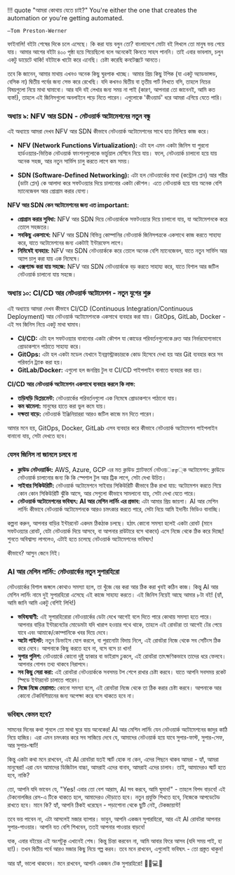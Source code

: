 !!! quote "আমরা কোথায় যেতে চাই?"
    You're either the one that creates the automation or you're getting automated. 
    
    —Tom Preston-Werner

ফাইনালি! বইটা শেষের দিকে চলে এসেছে। কি করা যায় বলুন তো? বাংলাদেশে মোটা বই লিখলে তো মানুষ ভয় পেয়ে যায়। আমার আগের বইটা ৪০০ পৃষ্ঠা হয়ে গিয়েছিলো বলে অনেকেই কিনতে সাহস পাননি। তাই এবার ভাবলাম, চলুন একটু ডায়েটে থাকি! বইটাকে খাটো করে এনেছি। চেষ্টা করেছি কনটেক্সটে আনতে।

তবে কি জানেন, আমার মাথায় এখনও অনেক কিছু ঘুরপাক খাচ্ছে। আমার প্রিয় কিছু টপিক (যা একটু অ্যাডভান্সড, বেসিক না) দ্বিতীয় পর্বের জন্য সেভ করে রেখেছি। যদি কখনও দ্বিতীয় বা তৃতীয় পার্ট লিখতে বসি, তাহলে নিচের বিষয়গুলো নিয়ে মাথা ঘামাবো। আর যদি বই লেখার জন্য সময় না পাই (কারণ, আপনারা তো জানেনই, আমি কত ব্যস্ত!), তাহলে এই জিনিসগুলো অনলাইনে পড়ে নিতে পারেন। এগুলোকে 'কীওয়ার্ড' ধরে আমরা এগিয়ে যেতে পারি। 

### অধ্যায় ৯: NFV আর SDN - নেটওয়ার্ক অটোমেশনের নতুন বন্ধু

এই অধ্যায়ে আমরা দেখব NFV আর SDN কীভাবে নেটওয়ার্ক অটোমেশনের সাথে হাত মিলিয়ে কাজ করে। 

* **NFV (Network Functions Virtualization):** এটা হল এমন একটা জিনিস যা পুরনো হার্ডওয়্যার-ভিত্তিক নেটওয়ার্ক ফাংশনগুলোকে ভার্চুয়াল মেশিনে নিয়ে যায়। ফলে, নেটওয়ার্ক চালানো হয়ে যায় অনেক সহজ, আর নতুন সার্ভিস চালু করতে লাগে কম সময়।

* **SDN (Software-Defined Networking):** এটা হল নেটওয়ার্কের মাথা (কন্ট্রোল প্লেন) আর শরীর (ডাটা প্লেন) কে আলাদা করে সফটওয়্যার দিয়ে চালানোর একটা কৌশল। এতে নেটওয়ার্ক হয়ে যায় অনেক বেশি ম্যানেজেবল আর প্রোগ্রাম করার যোগ্য।

**NFV আর SDN কেন অটোমেশনের জন্য এত important:**

* **প্রোগ্রাম করার সুবিধা:** NFV আর SDN দিয়ে নেটওয়ার্ককে সফটওয়্যার দিয়ে চালানো যায়, যা অটোমেশনকে করে তোলে সহজতর।
* **সবকিছু একসাথে:** NFV আর SDN বিভিন্ন কোম্পানির নেটওয়ার্ক জিনিসপত্রকে একসাথে কাজ করতে সাহায্য করে, যাতে অটোমেশনের জন্য একটাই ইন্টারফেস লাগে।
* **নিমিষেই ব্যবহার:** NFV আর SDN নেটওয়ার্ককে করে তোলে অনেক বেশি ম্যানেজেবল, যাতে নতুন সার্ভিস আর অ্যাপ চালু করা যায় এক নিমেষে।
* **এক্সপ্যান্ড করা যায় সহজে:** NFV আর SDN নেটওয়ার্ককে বড় করতে সাহায্য করে, যাতে বিশাল আর জটিল নেটওয়ার্ক চালানো যায় সহজে।

### অধ্যায় ১০: CI/CD আর নেটওয়ার্ক অটোমেশন - নতুন যুগের শুরু

এই অধ্যায়ে আমরা দেখব কীভাবে CI/CD (Continuous Integration/Continuous Deployment) আর নেটওয়ার্ক অটোমেশনকে একসাথে ব্যবহার করা যায়। GitOps, GitLab, Docker - এই সব জিনিস নিয়ে একটু মাথা ঘামাব।

* **CI/CD:** এটা হল সফটওয়্যার বানানোর একটা কৌশল যা কোডের পরিবর্তনগুলোকে দ্রুত আর নির্ভরযোগ্যভাবে প্রোডাকশনে পাঠাতে সাহায্য করে।
* **GitOps:** এটা হল একটা মডেল যেখানে ইনফ্রাস্ট্রাকচারকে কোড হিসেবে দেখা হয় আর Git ব্যবহার করে সব পরিবর্তন ট্র্যাক করা হয়।
* **GitLab/Docker:** এগুলো হল জনপ্রিয় টুল যা CI/CD পাইপলাইন বানাতে ব্যবহার করা হয়।

**CI/CD আর নেটওয়ার্ক অটোমেশন একসাথে ব্যবহার করলে কি লাভ:**

* **তড়িঘড়ি ডিপ্লয়মেন্ট:** নেটওয়ার্কের পরিবর্তনগুলো এক নিমেষে প্রোডাকশনে পাঠানো যায়।
* **কম ঝামেলা:** মানুষের হাতে করা ভুল কমে যায়।
* **দক্ষতা বাড়ে:** নেটওয়ার্ক ইঞ্জিনিয়াররা আরও জটিল কাজে মন দিতে পারেন।

আমার মনে হয়, GitOps, Docker, GitLab এসব ব্যবহার করে কীভাবে নেটওয়ার্ক অটোমেশন পাইপলাইন বানানো যায়, সেটা দেখতে হবে।

### যেসব জিনিস না জানলে চলবে না

* **ক্লাউড নেটওয়ার্কিং:** AWS, Azure, GCP এর মত ক্লাউড প্ল্যাটফর্মে নেটওয়ார্ক অটোমেশন: ক্লাউডে নেটওয়ার্ক চালানোর জন্য কি কি স্পেশাল টুল আর ট্রিক লাগে, সেটা দেখা উচিত।
* **সাইবার সিকিউরিটি:** নেটওয়ার্ক অটোমেশনে সাইবার সিকিউরিটি কীভাবে ঠিক রাখা যায়: অটোমেশন করতে গিয়ে কোন কোন সিকিউরিটি ঝুঁকি আসে, আর সেগুলো কীভাবে সামলানো যায়, সেটা দেখা যেতে পারে।
* **নেটওয়ার্ক অটোমেশনের ভবিষ্যৎ: AI আর মেশিন লার্নিং এর প্রভাব:** এটা আমার প্রিয় জায়গা। AI আর মেশিন লার্নিং কীভাবে নেটওয়ার্ক অটোমেশনকে আরও চমৎকার করতে পারে, সেটা নিয়ে আমি ইদানীং ভিডিও বানাচ্ছি।

কল্পনা করুন, আপনার বাড়ির ইন্টারনেট একদম ঠিকঠাক চলছে। হঠাৎ কোনো সমস্যা হলেই একটা রোবট (মানে সফটওয়্যার রোবট, যেটা নেটওয়ার্ক দিয়ে আসবে, বা আপনার রাউটারে বসে থাকবে) এসে নিজে থেকে ঠিক করে দিচ্ছে! শুনতে অবিশ্বাস্য লাগলেও, এটাই হতে চলেছে নেটওয়ার্ক অটোমেশনের ভবিষ্যৎ! 

কীভাবে? আসুন জেনে নিই।

### AI আর মেশিন লার্নিং: নেটওয়ার্কের নতুন সুপারহিরো

নেটওয়ার্কের বিশাল জঙ্গলে কোথাও সমস্যা হলে, তা খুঁজে বের করা আর ঠিক করা খুবই কঠিন কাজ। কিন্তু AI আর মেশিন লার্নিং নামে দুই সুপারহিরো এসেছে এই কাজে সাহায্য করতে। এই জিনিস নিয়েই আছে আমার ৮টা বই! (হ্যাঁ, আমি জানি আমি একটু বেশিই লিখি!)

* **ভবিষ্যদ্বাণী:** এই সুপারহিরোরা নেটওয়ার্কের ডেটা দেখে আগেই বলে দিতে পারে কোথায় সমস্যা হতে পারে। আপনার বাড়ির ইন্টারনেটের মোডেমটা যদি খারাপ হওয়ার পথে থাকে, তাহলে এই রোবটরা তা আগেই টের পেয়ে যাবে এবং আমাকে/কোম্পানিকে খবর দিয়ে দেবে।
* **অটো পাইলট:** নতুন ডিভাইস যোগ করলে, বা পুরানোটা বিদায় নিলে, এই রোবটরা নিজে থেকে সব সেটিংস ঠিক করে নেবে। আপনাকে কিছু করতে হবে না, বসে বসে চা খান!
* **সুপার পুলিশ:** নেটওয়ার্কে কোনো দুষ্টু হ্যাকার বা ভাইরাস ঢুকলে, এই রোবটরা তাৎক্ষণিকভাবে তাদের ধরে ফেলবে। আপনার গোপন তথ্য থাকবে নিরাপদে।
* **সব কিছু সেরা করা:** এই রোবটরা নেটওয়ার্ককে সবসময় টপ শেপে রাখার চেষ্টা করবে। যাতে আপনি সবসময় রকেট স্পিডে ইন্টারনেট চালাতে পারেন।
* **নিজে নিজে মেরামত:** কোনো সমস্যা হলে, এই রোবটরা নিজে থেকে তা ঠিক করার চেষ্টা করবে। আপনাকে আর কোনো টেকনিশিয়ানের জন্য অপেক্ষা করে বসে থাকতে হবে না।

### ভবিষ্যৎ কেমন হবে?

সামনের দিনের কথা শুনলে তো মাথা ঘুরে যায় অনেকের! AI আর মেশিন লার্নিং যেন নেটওয়ার্ক অটোমেশনের জাদুর কাঠি নিয়ে হাজির। এরা এমন চমৎকার করে সব সাজিয়ে দেবে যে, আমাদের নেটওয়ার্ক হয়ে যাবে সুপার-ফাস্ট, সুপার-সেফ, আর সুপার-স্মার্ট!

কিন্তু একটা কথা মনে রাখবেন, এই AI রোবটরা যতই স্মার্ট হোক না কেন, এদের পিছনে থাকব আমরা - হ্যাঁ, আমরা মানুষেরা! এরা যেন আমাদের ডিজিটাল বাচ্চা, আমরাই এদের বানাব, আমরাই এদের চালাব। তাই, আমাদেরও স্মার্ট হতে হবে, নাকি?

তো, আপনি যদি ভাবেন যে, "Yes! এবার তো বেশ আরাম, AI সব করবে, আমি ঘুমাব!" - তাহলে বিপদ বাড়বে! এই টেকনোলজির রেস-এ টিকে থাকতে হলে, আমাদেরও দৌড়াতে হবে। নতুন প্রযুক্তি শিখতে হবে, নিজেকে আপডেটেড রাখতে হবে। মানে কি? হ্যাঁ, আপনি ঠিকই ধরেছেন - পড়াশোনা থেকে ছুটি নেই, টেকজায়ান্ট!

তবে ভয় পাবেন না, এটা আসলেই মজার ব্যাপার। ভাবুন, আপনি একজন সুপারহিরো, আর এই AI রোবটরা আপনার সুপার-পাওয়ার। আপনি যত বেশি শিখবেন, ততই আপনার পাওয়ার বাড়বে!

যাক, এবার বইয়ের এই অংশটুকু এখানেই শেষ। কিন্তু চিন্তা করবেন না, আমি আবার ফিরে আসব (যদি সময় পাই, হা হা!)। তখন দ্বিতীয় পর্বে আরও মজার কিছু নিয়ে গল্প করব। তবে মনে রাখবেন, এগুলোই ভবিষ্যৎ - তো প্রস্তুত থাকুন!

আর হ্যাঁ, ভালো থাকবেন। মনে রাখবেন, আপনি একজন টেক সুপারহিরো! 🦸‍♂️💻🚀